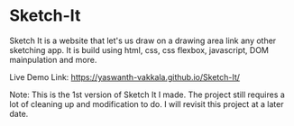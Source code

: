 # Sketch-It

Sketch It is a website that let's us draw on a drawing area link any other sketching app. It is build using html, css, css flexbox,
javascript, DOM mainpulation and more. 

Live Demo Link: https://yaswanth-vakkala.github.io/Sketch-It/

Note: This is the 1st version of Sketch It I made. The project still requires a lot of cleaning up and modification to do. I will revisit
	this project at a later date.